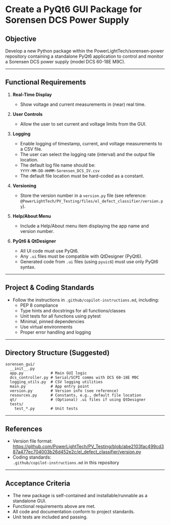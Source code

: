# Create a PyQt6 GUI Package for Sorensen DCS Power Supply

## Objective

Develop a new Python package within the PowerLightTech/sorensen-power repository containing a standalone PyQt6 application to control and monitor a Sorensen DCS power supply (model DCS 60-18E M9C).

---

## Functional Requirements

1. **Real-Time Display**
   - Show voltage and current measurements in (near) real time.

2. **User Controls**
   - Allow the user to set current and voltage limits from the GUI.

3. **Logging**
   - Enable logging of timestamp, current, and voltage measurements to a CSV file.
   - The user can select the logging rate (interval) and the output file location.
   - The default log file name should be:  
     `YYYY-MM-DD-HHMM-Sorensen_DCS_IV.csv`
   - The default file location must be hard-coded as a constant.

4. **Versioning**
   - Store the version number in a `version.py` file (see reference: `@PowerLightTech/PV_Testing/files/el_defect_classifier/version.py`).

5. **Help/About Menu**
   - Include a Help/About menu item displaying the app name and version number.

6. **PyQt6 & QtDesigner**
   - All UI code must use PyQt6.
   - Any `.ui` files must be compatible with QtDesigner (PyQt6).
   - Generated code from `.ui` files (using `pyuic6`) must use only PyQt6 syntax.

---

## Project & Coding Standards

- Follow the instructions in `.github/copilot-instructions.md`, including:
  - PEP 8 compliance
  - Type hints and docstrings for all functions/classes
  - Unit tests for all functions using pytest
  - Minimal, pinned dependencies
  - Use virtual environments
  - Proper error handling and logging

---

## Directory Structure (Suggested)

```
sorensen_gui/
  __init__.py
  app.py            # Main GUI logic
  dcs_controller.py # Serial/SCPI comms with DCS 60-18E M9C
  logging_utils.py  # CSV logging utilities
  main.py           # App entry point
  version.py        # Version info (see reference)
  resources.py      # Constants, e.g., default file location
  qt/               # (Optional) .ui files if using QtDesigner
  tests/
    test_*.py       # Unit tests
```

---

## References

- Version file format:  
  https://github.com/PowerLightTech/PV_Testing/blob/abe2103fac499cd387a477ec704003b26d452e2c/el_defect_classifier/version.py
- Coding standards:  
  `.github/copilot-instructions.md` in this repository

---

## Acceptance Criteria

- The new package is self-contained and installable/runnable as a standalone GUI.
- Functional requirements above are met.
- All code and documentation conform to project standards.
- Unit tests are included and passing.